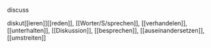 discuss

diskut[[ieren]][[reden]], [[Worter/S/sprechen]], [[verhandelen]], [[unterhalten]], [[Diskussion]], [[besprechen]], [[auseinandersetzen]], [[umstreiten]]